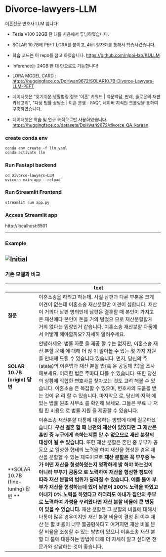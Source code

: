 # Divorce-lawyers-LLM
이혼전문 변호사 LLM 입니다!

- Tesla V100 32GB 한 대를 사용해서 튜닝하였습니다.
- SOLAR 10.7B에 PEFT LORA를 붙이고, 4bit 양자화를 통해서 학습시켰습니다. 
- 학습 코드는 이 repo를 참고 하였습니다. https://github.com/nlpai-lab/KULLM

- Inference는 24GB 한 대 만으로도 가능합니다!
- LORA MODEL CARD : https://huggingface.co/DoHwan9672/SOLAR10.7B-Divorce-Lawyers-LLM-PEFT

- 데이터셋은 "찾기쉬운 생활법령 정보 ‘이혼' 키워드 | 백문백답, 판례, 솔로몬의 재판 카테고리", "다정 법률 상담소 | 이혼 분쟁 - FAQ", 네이버 지식인 크롤링을 통하여 구축하였습니다. 
- 데이터셋은 학습 및 연구 목적으로만 사용하였습니다. https://huggingface.co/datasets/DoHwan9672/divorce_QA_korean

### create conda env

```
conda env create -f llm.yaml
conda activate llm
```

### Run Fastapi backend


```
cd Divorce-lawyers-LLM
uvicorn main:app --reload
```

### Run Streamlit Frontend

```
streamlit run app.py
```

### Access Streamlit app
http://localhost:8501 

---
### Example
![Initial](https://github.com/rlaehghks5/Divorce-lawyers-LLM/assets/121927513/8ed7f75f-c507-48c8-a6dc-45fb873ba90b.png)
---



### 기존 모델과 비교
|     | text      | 
| --------- | ------------ |
| **질문** | 이혼소송을 하려고 하는데. 사실 남편과 다른 부분은 크게 이견이 없는데 이혼소송 재산분할만 이견이 심합니다. 재산이 거의다 남편 명의인데 남편은 결혼할 때 본인이 가지고 온 재산에다 본인이 돈을 거의 벌었으 므로 재산분할할게 거의 없다는 입장인거 같습니다. 이혼소송 재산분할 다툼에서 어떻게 해야할까요? 자세히 알려주세요. |
| **SOLAR 10.7B (origin) 답변** | 안녕하세요. 법률 자문 을 제공 할 수는 없지만, 이혼소송 재산 분할 문제 에 대해 더 많 이 알아볼 수 있는 몇 가지 자원 을 안내해 드릴 수 있습니다 있습니다. 먼저, 당신의 주(state)의 이혼법과 재산 분할 법(혹 은 공동체 법)을 조사해보세요. 이러한 법은 주마다 다를 수 있습니다. 또한 당신의 상황에 적합한 변호사를 찾아보는 것도 고려 해볼 수 있습니다. 이혼소송 은 복잡할 수 있으며, 변호사의 도움을 받 는 것이 유 리 할 수 있습니다. 마지막으 로, 당신의 지역 에 있는 법률 원조 사무소 를 확인해 보세요. 그들은 무료 나 저렴 한 비용으 로 법률 지원 을 제공할 수 있습니다. |
| **SOLAR 10.7B (fine-tuning) 답변 ** | 이혼소송 재산분할 다툼에 대응하는 방법에 대해 질문하셨습니다. **우선 결혼 할 때 남편의 재산이 있었다면 그 재산은 혼인 중 누구에게 속하는지를 알 수 없으므로 재산 분할의 대상이 될 수 있습니다.** 또한 재산 분할은 혼인 중 부부가 공동으 로 일정한 형태의 노력을 하여 재산을 형성한 경우 재산을 분할할 수 있는 제도이므로 **재산 분할은 꼭 부부중 누가 어떤 재산을 형성하였는지 명확하게 밝 혀야 하는것이 아니라 부부가 공동으 로 노력하여 재산을 형성한 정도에 따라 재산 분할의 범위가 달라질 수 있습니다.** **예를 들어 부부가 재산을 형성하는데 있어 남편이 100% 노력을 하였고 아내가 0% 노력을 하였다고 하더라도 아내가 집안의 주부로 노력하여 가정을 꾸려왔다면 재산 분할 비율에 큰 변동이 있을 수 있습니다.** 재산 분할은 그 분할의 비율에 대해서 다툼이 많은 경우이지만 재산 분할 비율이 결정 된 이후 재산 분 할 비율이 너무 불공평하다고 여겨지면 재산 비율 분할 비율을 조정할 수 있는 방법이 있으니 이혼소송 재산 분할 다 툼에 대응하는 방법에 대해 더 자세히 알고 싶다면 전문가와 상담하는 것이 좋습니다. |



